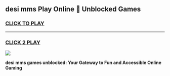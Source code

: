 
## desi mms Play Online 👋 Unblocked Games
<h3>
<a href="https://premium.freeplayer.one?title=desi_mms&ref=19F">CLICK TO PLAY</a></h3>
<hr>

<h3>
<a href="https://premium.freeplayer.one?title=desi_mms&ref=19F">CLICK 2 PLAY</a>
  
</h3>

<a href="https://premium.freeplayer.one?title=desi_mms&ref=19F"><img src="https://clearcache.store/games.png"></a>


**desi mms games unblocked: Your Gateway to Fun and Accessible Online Gaming**
